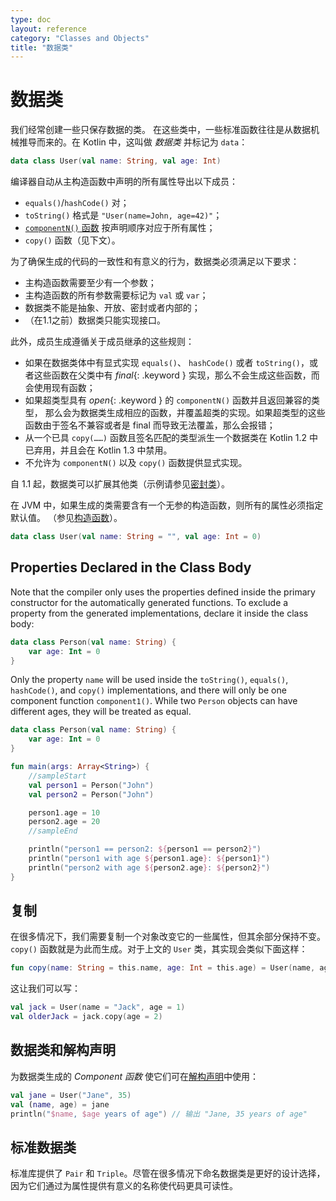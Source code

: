 ```yaml
---
type: doc
layout: reference
category: "Classes and Objects"
title: "数据类"
---
```


# 数据类

我们经常创建一些只保存数据的类。
在这些类中，一些标准函数往往是从<!--
-->数据机械推导而来的。在 Kotlin 中，这叫做 _数据类_ 并标记为 `data`：
``` kotlin
data class User(val name: String, val age: Int)
```

编译器自动从主构造函数中声明的所有属性导出以下成员：

  * `equals()`/`hashCode()` 对；
  * `toString()` 格式是 `"User(name=John, age=42)"`；
  * [`componentN()` 函数](multi-declarations.html) 按声明顺序对应于所有属性；
  * `copy()` 函数（见下文）。

为了确保生成的代码的一致性和有意义的行为，数据类必须满足以下要求：

  * 主构造函数需要至少有一个参数；
  * 主构造函数的所有参数需要标记为 `val` 或 `var`；
  * 数据类不能是抽象、开放、密封或者内部的；
  * （在1.1之前）数据类只能实现接口。

此外，成员生成遵循关于成员继承的这些规则：

* 如果在数据类体中有显式实现 `equals()`、 `hashCode()` 或者 `toString()`，或者这些函数在父类中有 
*final*{: .keyword } 实现，那么不会生成这些函数，而会使用现有<!--
-->函数；
* 如果超类型具有 *open*{: .keyword } 的 `componentN()` 函数并且返回兼容的类型，
那么会为数据类生成相应的函数，并覆盖超类的实现。如果超类型的这些函数<!--
-->由于签名不兼容或者是 final 而导致无法覆盖，那么会报错；
* 从一个已具 `copy(……)` 函数且签名匹配的类型派生一个数据类在
Kotlin 1.2 中已弃用，并且会在 Kotlin 1.3 中禁用。
* 不允许为 `componentN()` 以及 `copy()` 函数提供显式实现。

自 1.1 起，数据类可以扩展其他类（示例请参见[密封类](sealed-classes.html)）。

在 JVM 中，如果生成的类需要含有一个无参的构造函数，则所有的属性必须指定默认值。
（参见[构造函数](classes.html#构造函数)）。

``` kotlin
data class User(val name: String = "", val age: Int = 0)
```

## Properties Declared in the Class Body

Note that the compiler only uses the properties defined inside the primary constructor for the automatically generated functions. To exclude a property from the generated implementations, declare it inside the class body:

```kotlin
data class Person(val name: String) {
    var age: Int = 0
}
```

Only the property `name` will be used inside the `toString()`, `equals()`, `hashCode()`, and `copy()` implementations, and there will only be one component function `component1()`. While two `Person` objects can have different ages, they will be treated as equal.

<div class="sample" markdown="1" data-min-compiler-version="1.2">

``` kotlin
data class Person(val name: String) {
    var age: Int = 0
}

fun main(args: Array<String>) {
    //sampleStart
    val person1 = Person("John")
    val person2 = Person("John")

    person1.age = 10
    person2.age = 20
    //sampleEnd

    println("person1 == person2: ${person1 == person2}")
    println("person1 with age ${person1.age}: ${person1}")
    println("person2 with age ${person2.age}: ${person2}")
}
```
</div>

## 复制

在很多情况下，我们需要复制一个对象改变它的一些属性，但其余部分保持不变。
`copy()` 函数就是为此而生成。对于上文的 `User` 类，其实现会类似下面这样：

``` kotlin
fun copy(name: String = this.name, age: Int = this.age) = User(name, age)     
```

这让我们可以写：

``` kotlin
val jack = User(name = "Jack", age = 1)
val olderJack = jack.copy(age = 2)
```

## 数据类和解构声明

为数据类生成的 _Component 函数_ 使它们可在[解构声明](multi-declarations.html)中使用：

``` kotlin
val jane = User("Jane", 35)
val (name, age) = jane
println("$name, $age years of age") // 输出 "Jane, 35 years of age"
```

## 标准数据类

标准库提供了 `Pair` 和 `Triple`。尽管在很多情况下命名数据类是更好的设计选择，
因为它们通过为属性提供有意义的名称使代码更具可读性。
